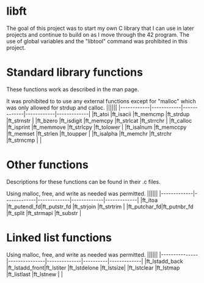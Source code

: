 # libft

The goal of this project was to start my own C library that I can use in later projects and continue to build on as I move through the 42 program.
The use of global variables and the "libtool" command was prohibited in this project.

# Standard library functions
These functions work as described in the man page.

It was prohibited to to use any external functions except for "malloc" which was only allowed for strdup and calloc.
||||||
|------------|------------|-------------|------------|-------------|
|ft_atoi     |ft_isacii   |ft_memcmp    |ft_strdup   |ft_strnstr   | 
|ft_bzero    |ft_isdigit  |ft_memcpy    |ft_strlcat  |ft_strrchr   |
|ft_calloc   |ft_isprint  |ft_memmove   |ft_strlcpy  |ft_tolower   |
|ft_isalnum  |ft_memccpy  |ft_memset    |ft_strlen   |ft_toupper   |
|ft_isalpha  |ft_memchr   |ft_strchr    |ft_strncmp  |             |

# Other functions
Descriptions for these functions can be found in their .c files.

Using malloc, free, and write as needed was permitted.
||||||
|-------------|-------------|-------------|-------------|-------------|
|ft_itoa      |ft_putendl_fd|ft_putstr_fd |ft_strjoin   |ft_strtrim   | 
|ft_putchar_fd|ft_putnbr_fd |ft_split     |ft_strmapi   |ft_substr    |

# Linked list functions
Using malloc, free, and write as needed was permitted.
||||||
|---------------|---------------|--------------|----------|-------------|
|ft_lstadd_back |ft_lstadd_front|ft_lstiter    |ft_lstdelone |ft_lstsize|
|ft_lstclear    |ft_lstmap      |ft_listlast   |ft_lstnew    |          |

